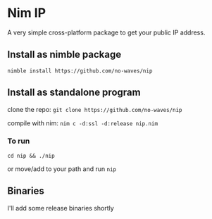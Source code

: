 # Nim IP
A very simple cross-platform package to get your public IP address.

## Install as nimble package
`nimble install https://github.com/no-waves/nip`

## Install as standalone program
clone the repo:
`git clone https://github.com/no-waves/nip`

compile with nim:
`nim c -d:ssl -d:release nip.nim`

### To run
`cd nip && ./nip`

or move/add to your path and run `nip`

## Binaries
I'll add some release binaries shortly